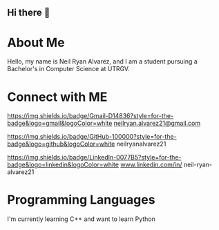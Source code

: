 ## Hi there 👋

# About Me

Hello, my name is Neil Ryan Alvarez, and I am a student pursuing a Bachelor's in Computer Science at UTRGV.

# Connect with ME

https://img.shields.io/badge/Gmail-D14836?style=for-the-badge&logo=gmail&logoColor=white neilryan.alvarez21@gmail.com

https://img.shields.io/badge/GitHub-100000?style=for-the-badge&logo=github&logoColor=white neilryanalvarez21

https://img.shields.io/badge/LinkedIn-0077B5?style=for-the-badge&logo=linkedin&logoColor=white www.linkedin.com/in/
neil-ryan-alvarez21

# Programming Languages

I'm currently learning C++ and want to learn Python 


<!--
**neilryanalvarez21/neilryanalvarez21** is a ✨ _special_ ✨ repository because its `README.md` (this file) appears on your GitHub profile.

Here are some ideas to get you started:

- 🔭 I’m currently working on ...


- 🌱 I’m currently learning ...
- 👯 I’m looking to collaborate on ...
- 🤔 I’m looking for help with ...
- 💬 Ask me about ...
- 📫 How to reach me: ...
- 😄 Pronouns: ...
- ⚡ Fun fact: ...
-->
